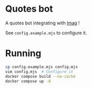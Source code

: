 # Quotes bot

A quotes bot integrating with [Imag](https://ari.lt/gh/imag) !

See `config.example.mjs` to configure it.

# Running

```sh
cp config.example.mjs config.mjs
vim config.mjs  # Configure it
docker compose build --no-cache
docker compose up -d
```
